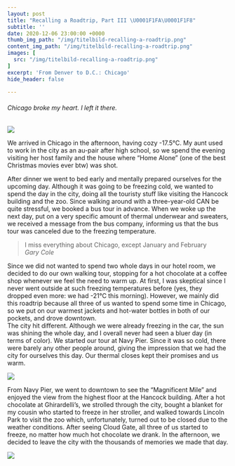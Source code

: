 ```yaml
---
layout: post
title: "Recalling a Roadtrip, Part III \U0001F1FA\U0001F1F8"
subtitle: ''
date: 2020-12-06 23:00:00 +0000
thumb_img_path: "/img/titelbild-recalling-a-roadtrip.png"
content_img_path: "/img/titelbild-recalling-a-roadtrip.png"
images: [
  src: "/img/titelbild-recalling-a-roadtrip.png"
]
excerpt: 'From Denver to D.C.: Chicago'
hide_header: false

---
```

###### ­­­­­­­­­­­­­­Chicago broke my heart. I left it there.

![](/img/fb2cf4bc-d198-4a03-a7be-8230f9647667-ee678219-48c1-485a-9c6b-8797486f181f.jpeg)

We arrived in Chicago in the afternoon, having cozy -17.5°C. My aunt used to work in the city as an au-pair after high school, so we spend the evening visiting her host family and the house where “Home Alone” (one of the best Christmas movies ever btw) was shot.

After dinner we went to bed early and mentally prepared ourselves for the upcoming day. Although it was going to be freezing cold, we wanted to spend the day in the city, doing all the touristy stuff like visiting the Hancock building and the zoo. Since walking around with a three-year-old CAN be quite stressful, we booked a bus tour in advance. When we woke up the next day, put on a very specific amount of thermal underwear and sweaters, we received a message from the bus company, informing us that the bus tour was canceled due to the freezing temperature.

> I miss everything about Chicago, except January and February  
> <cite> Gary Cole </cite>

Since we did not wanted to spend two whole days in our hotel room, we decided to do our own walking tour, stopping for a hot chocolate at a coffee shop whenever we feel the need to warm up. At first, I was skeptical since I never went outside at such freezing temperatures before (yes, they dropped even more: we had -21°C this morning). However, we mainly did this roadtrip because all three of us wanted to spend some time in Chicago, so we put on our warmest jackets and hot-water bottles in both of our pockets, and drove downtown.   
 The city hit different. Although we were already freezing in the car, the sun was shining the whole day, and I overall never had seen a bluer day (in terms of color). We started our tour at Navy Pier. Since it was so cold, there were barely any other people around, giving the impression that we had the city for ourselves this day. Our thermal closes kept their promises and us warm.

![](/img/6807f1f7-7c19-426e-a22c-76117a378008-d8510bcc-a52f-4efc-a308-4e3b0d32478a.jpeg)

From Navy Pier, we went to downtown to see the “Magnificent Mile” and enjoyed the view from the highest floor at the Hancock building. After a hot chocolate at Ghirardelli’s, we strolled through the city, bought a blanket for my cousin who started to freeze in her stroller, and walked towards Lincoln Park to visit the zoo which, unfortunately, turned out to be closed due to the weather conditions. After seeing Cloud Gate, all three of us started to freeze, no matter how much hot chocolate we drank. In the afternoon, we decided to leave the city with the thousands of memories we made that day.

![](/img/97eaf92a-14c0-4db9-b198-e044346eb433-e6ee2486-b9f3-4776-829f-e3f1f65c224e.jpeg)
